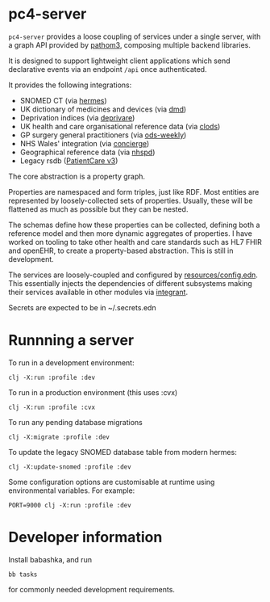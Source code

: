 # pc4-server

`pc4-server` provides a loose coupling of services under a single server, with
a graph API provided by [pathom3](https://github.com/wilkerlucio/pathom3), 
composing multiple backend libraries.

It is designed to support lightweight client applications which send declarative 
events via an endpoint `/api` once authenticated.

It provides the following integrations:

* SNOMED CT (via [hermes](https://github.com/wardle/hermes))
* UK dictionary of medicines and devices (via [dmd](https://github.com/wardle/dmd))
* Deprivation indices (via [deprivare](https://github.com/wardle/deprivare))
* UK health and care organisational reference data (via [clods](https://github.com/wardle/clods))
* GP surgery general practitioners (via [ods-weekly](https://github.com/wardle/ods-weekly))
* NHS Wales' integration (via [concierge](https://github.com/wardle/concierge))
* Geographical reference data (via [nhspd](https://github.com/wardle/nhspd))
* Legacy rsdb ([PatientCare v3](https://github.com/wardle/rsdb))

The core abstraction is a property graph.

Properties are namespaced and form triples, just like RDF. Most entities
are represented by loosely-collected sets of properties. Usually, these will
be flattened as much as possible but they can be nested. 

The schemas define how these properties can be collected, defining both a 
reference model and then more dynamic aggregates of properties. I have worked
on tooling to take other health and care standards such as HL7 FHIR and 
openEHR, to create a property-based abstraction. This is still in development.

The services are loosely-coupled and configured by [resources/config.edn](resources/config.edn). 
This essentially injects the dependencies of different subsystems making their
services available in other modules via [integrant](https://github.com/weavejester/integrant).

Secrets are expected to be in ~/.secrets.edn

# Runnning a server

To run in a development environment:

```shell
clj -X:run :profile :dev
```

To run in a production environment (this uses :cvx)

```shell
clj -X:run :profile :cvx
```

To run any pending database migrations

```shell
clj -X:migrate :profile :dev
```

To update the legacy SNOMED database table from modern hermes:

```shell
clj -X:update-snomed :profile :dev
```

Some configuration options are customisable at runtime using environmental
variables. For example:

```shell
PORT=9000 clj -X:run :profile :dev
```

# Developer information

Install babashka, and run

```shell
bb tasks
```

for commonly needed development requirements.
